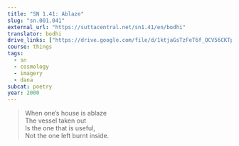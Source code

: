 ```yaml
---
title: "SN 1.41: Ablaze"
slug: "sn.001.041"
external_url: "https://suttacentral.net/sn1.41/en/bodhi"
translator: bodhi
drive_links: ["https://drive.google.com/file/d/1ktjaGsTzFeT6f_OCV56CKTp1DC3_v1ur/view?usp=drivesdk"]
course: things
tags:
  - sn
  - cosmology
  - imagery
  - dana
subcat: poetry
year: 2000
---
```


> When one’s house is ablaze  
The vessel taken out  
Is the one that is useful,  
Not the one left burnt inside.

